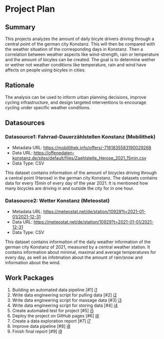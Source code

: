 # Project Plan

## Summary

<!-- Describe your data science project in max. 5 sentences. -->
This projects analyzes the amount of daily bicyle drivers driving through a central point of the german city Konstanz. This will then be compared with the weather situation of the corresponding days in Konstanz. Then a correlation between weather aspects like wind-strength, rain or temperature and the amount of bicyles can be created. The goal is to determine wether or wether not weather conditions like temperature, rain and wind have affects on people using bicyles in cities.

## Rationale

<!-- Outline the impact of the analysis, e.g. which pains it solves. -->
The analysis can be used to inform urban planning decisions, improve cycling infrastructure, and design targeted interventions to encourage cycling under specific weather conditions.

## Datasources

<!-- Describe each datasources you plan to use in a section. Use the prefic "DatasourceX" where X is the id of the datasource. -->

### Datasource1: Fahrrad-Dauerzählstellen Konstanz (Mobilithek)
* Metadata URL: https://mobilithek.info/offers/-7161835583190029268
* Data URL: https://offenedaten-konstanz.de/sites/default/files/Zaehlstelle_Herose_2021_15min.csv
* Data Type: CSV

This dataset contains information of the amount of bicycles driving through a central point (Herose) in the german city Konstanz. The datasets contains data for every 15min of every day of the year 2021. It is mentioned how many bicycles are driving in and outside the city for in one hour. 

### Datasource2: Wetter Konstanz (Meteostat)
* Metadata URL: https://meteostat.net/de/station/10929?t=2021-01-01/2021-12-31
* Data URL: https://meteostat.net/de/station/10929?t=2021-01-01/2021-12-31
* Data Type: CSV

This dataset contains information of the daily weather information of the german city Konstanz of 2021, measured by a central weather station. It contains information about minimal, maximal and average temperatures for every day, as well as infotmation about the amount of rain/snow and information about the wind. 

## Work Packages

<!-- List of work packages ordered sequentially, each pointing to an issue with more details. -->

1. Building an automated data pipeline [#1] [i1]
2. Write data engineering script for pulling data [#2] [i2]
3. Write data engineering script for massage data [#3] [i3]
4. Write data engineering script for storing data [#4] [i4]
5. Create automated test for project [#5] [i5]
6. Deploy the project on GitHub pages [#6] [i6]
7. Create a data exploration report [#7] [i7]
8. Improve data pipeline [#8] [i8]
9. Finish final report [#9] [i9]

[i1]: https://github.com/leondaniel22/2023-amse-template/issues/1
[i2]: https://github.com/leondaniel22/2023-amse-template/issues/2
[i3]: https://github.com/leondaniel22/2023-amse-template/issues/3
[i4]: https://github.com/leondaniel22/2023-amse-template/issues/4
[i5]: https://github.com/leondaniel22/2023-amse-template/issues/5
[i6]: https://github.com/leondaniel22/2023-amse-template/issues/6
[i7]: https://github.com/leondaniel22/2023-amse-template/issues/7
[i8]: https://github.com/leondaniel22/2023-amse-template/issues/8
[i9]: https://github.com/leondaniel22/2023-amse-template/issues/9